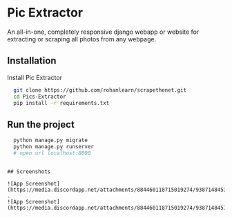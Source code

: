 # Pic Extractor

An all-in-one, completely responsive django webapp or website for extracting or scraping all photos from any webpage.

## Installation

Install Pic Extractor

```bash
  git clone https://github.com/rohanlearn/scrapethenet.git
  cd Pics-Extractor
  pip install -r requirements.txt
```

## Run the project

```bash
  python manage.py migrate
  python manage.py runserver
  # open url localhost:8000
```
```

## Screenshots

![App Screenshot](https://media.discordapp.net/attachments/884460118715019274/938714845384163348/fullpage.png)
.
![App Screenshot](https://media.discordapp.net/attachments/884460118715019274/938714845749063700/fullpage2.png)
